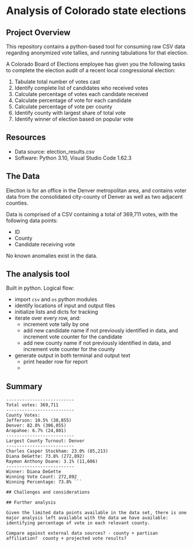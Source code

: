 # Analysis of Colorado state elections

## Project Overview
This repository contains a python-based tool for consuming raw CSV data regarding anonymized vote tallies, and running tabulations for that election.  

A Colorado Board of Elections employee has given you the following tasks to complete the election audit of a recent local congressional election:

1. Tabulate total number of votes cast
2. Identify complete list of candidates who received votes
3. Calculate percentage of votes each candidate received
4. Calculate percentage of vote for each candidate
5. Calculate percentage of vote per county
6. Identify county with largest share of total vote
7. Identify winner of election based on popular vote

## Resources
* Data source: election_results.csv
* Software: Python 3.10, Visual Studio Code 1.62.3

## The Data

Election is for an office in the Denver metropolitan area, and contains voter data from the consolidated city-county of Denver as well as two adjacent counties.

Data is comprised of a CSV containing a total of 369,711 votes, with the following data points:
* ID
* County
* Candidate receiving vote

No known anomalies exist in the data.

## The analysis tool

Built in python.  Logical flow:
* import `csv` and `os` python modules
* identify locations of input and output files
* initialize lists and dicts for tracking
* iterate over every row, and:
    * increment vote tally by one
    * add new candidate name if not previously identified in data, and increment vote counter for the candidate
    * add new county name if not previously identified in data, and increment vote counter for the county
* generate output in both terminal and output text
    * print header row for report
    * 

## Summary

```Election Results
--------------------------
Total votes: 369,711
--------------------------
County Votes:
Jefferson: 10.5% (38,855)
Denver: 82.8% (306,055)
Arapahoe: 6.7% (24,801)
--------------------------
Largest County Turnout: Denver
--------------------------
Charles Casper Stockham: 23.0% (85,213)
Diana DeGette: 73.8% (272,892)
Raymon Anthony Doane: 3.1% (11,606)
--------------------------
Winner: Diana DeGette
Winning Vote Count: 272,892
Winning Percentage: 73.8% ```

## Challenges and considerations

## Further analysis

Given the limited data points available in the data set, there is one major analysis left available with the data we have available: identifying percentage of vote in each relevant county.

Compare against external data sources? - county + partisan affiliation?  county + projected vote results?  